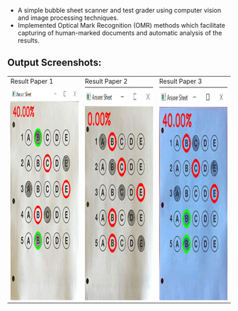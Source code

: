 * A simple bubble sheet scanner and test grader using computer vision and image processing techniques.
* Implemented Optical Mark Recognition (OMR) methods which facilitate capturing of human-marked 
documents and automatic analysis of the results.

## Output Screenshots:

<table>
  <tr>
    <td>Result Paper 1</td>
     <td>Result Paper 2</td>
     <td>Result Paper 3</td>
  </tr>
  <tr>
    <td><img src="img/result_01.png" width=280 height=480></td>
    <td><img src="img/result_02.png" width=280 height=480></td>
    <td><img src="img/result_03.png" width=280 height=480></td>
  </tr>
 </table>
 
